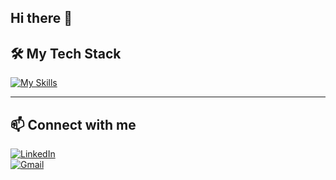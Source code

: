 ## Hi there 👋

<!--
**YousseFathalla/YousseFathalla** is a ✨ _special_ ✨ repository because its `README.md` (this file) appears on your GitHub profile.

Here are some ideas to get you started:

- 🔭 I’m currently working on ...
- 🌱 I’m currently learning ...
- 👯 I’m looking to collaborate on ...
- 🤔 I’m looking for help with ...
- 💬 Ask me about ...
- 📫 How to reach me: ...
- 😄 Pronouns: ...
- ⚡ Fun fact: ...
-->
## 🛠️ My Tech Stack

[![My Skills](https://skillicons.dev/icons?i=html,css,js,ts,bootstrap,sass,angular,tailwindcss,angularmaterial,rxjs,ngrx,github)](https://skillicons.dev)

---

## 📫 Connect with me

[![LinkedIn](https://img.shields.io/badge/LinkedIn-blue?style=for-the-badge&logo=linkedin&logoColor=white)](https://www.linkedin.com/in/YOUR_LINKEDIN_USERNAME)  
[![Gmail](https://img.shields.io/badge/Gmail-D14836?style=for-the-badge&logo=gmail&logoColor=white)](mailto:YOUR_EMAIL@gmail.com)
